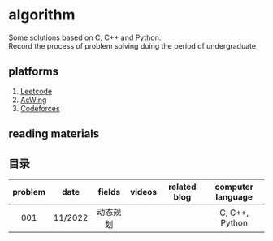 # algorithm
Some solutions based on C, C++ and Python.  
Record the process of problem solving duing the period of undergraduate

## platforms
1. [Leetcode](https://leetcode.cn/problemset/all/)  
2. [AcWing](https://www.acwing.com/problem/)
3. [Codeforces](https://codeforces.com/)

## reading materials



## 目录
| problem | date | fields | videos | related blog | computer language |
| :---: | :---: | :---: | :---: | :---: | :---: |
| 001 | 11/2022| 动态规划| | | C, C++, Python |
